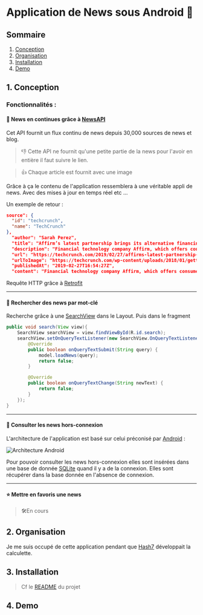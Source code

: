 # Application de News sous Android 🤖

## Sommaire
1. [Conception](#conception)
2. [Organisation](#conception)
3. [Installation](#conception)
4. [Demo](#conception)

## <a name="conception">1. Conception</a>

### Fonctionnalités :
#### **🔁 News en continues grâce à [NewsAPI](https://newsapi.org/)**

Cet API fournit un flux continu de news depuis 30,000 sources de news et blog.
> 👎 Cette API ne fournit qu'une petite partie de la news pour l'avoir en entière il faut suivre le lien.

> 👍 Chaque article est fournit avec une image

Grâce à ça le contenu de l'application ressemblera à une véritable appli de news. Avec des mises à jour en temps réel etc ...

Un exemple de retour :

```json
source": {
  "id": "techcrunch",
  "name": "TechCrunch"
},
  "author": "Sarah Perez",
  "title": "Affirm’s latest partnership brings its alternative financing to Walmart’s U.S. stores and website",
  "description": "Financial technology company Affirm, which offers consumers an alternative to cash and credit when paying for large purchases, has scored a notable new partner: Walmart. The companies announced this morning that Affirm’s financing options would be made availa…",
  "url": "https://techcrunch.com/2019/02/27/affirms-latest-partnership-brings-its-alternative-financing-to-walmarts-u-s-stores-and-website/",
  "urlToImage": "https://techcrunch.com/wp-content/uploads/2018/01/gettyimages-460935470.jpg?w=585",
  "publishedAt": "2019-02-27T16:54:27Z",
  "content": "Financial technology company Affirm, which offers consumers an alternative to cash and credit when paying for large purchases, has scored a notable new partner: Walmart. The companies announced this morning that Affirm’s financing options would be made availa… [+3100 chars]"
```

Requête HTTP grâce à [Retrofit](https://square.github.io/retrofit/)

---

#### **🔎 Rechercher des news par mot-clé**

Recherche grâce à une [SearchView](https://developer.android.com/reference/android/widget/SearchView) dans le Layout. Puis dans le fragment
```java
public void search(View view){
    SearchView searchView = view.findViewById(R.id.search);
    searchView.setOnQueryTextListener(new SearchView.OnQueryTextListener() {
        @Override
        public boolean onQueryTextSubmit(String query) {
            model.loadNews(query);
            return false;
        }

        @Override
        public boolean onQueryTextChange(String newText) {
            return false;
        }
    });
}
```

---

#### **📴 Consulter les news hors-connexion**

L'architecture de l'application est basé sur celui préconisé par [Android](https://developer.android.com/topic/libraries/architecture/index.html) :

![Architecture Android](https://codelabs.developers.google.com/codelabs/android-room-with-a-view/img/3840395bfb3980b8.png)

Pour pouvoir consulter les news hors-connexion elles sont insérées dans une base de donnée [SQLite](https://sqlite.org/index.html) quand il y a de la connexion. Elles sont récupérer dans la base donnée en l'absence de connexion.

---

#### **⭐ Mettre en favoris une news**

> 🛠️En cours

## <a name="organisation">2. Organisation</a>

Je me suis occupé de cette application pendant que [Hash7](https://github.com/Hashs7) développait la calculette.

## <a name="installation">3. Installation</a>

> Cf le [README](https://github.com/GuillaumeLagouy/android-calculator/blob/master/README.md) du projet

## <a name="demo">4. Demo</a>
